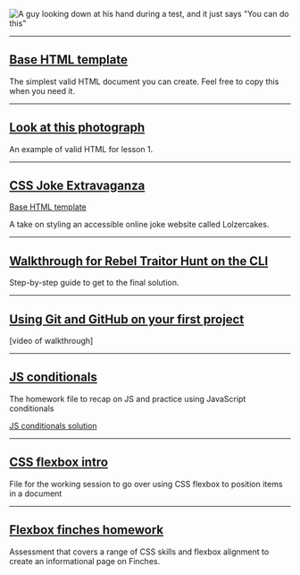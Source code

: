 ![A guy looking down at his hand during a test, and it just says "You can do this"](https://i.imgur.com/c7u218K.gif)

---

## [Base HTML template](html-template.html)
The simplest valid HTML document you can create. Feel free to copy this when you need it.

---

## [Look at this photograph](photograph.html)
An example of valid HTML for lesson 1.

---

## [CSS Joke Extravaganza](chicken-seance)

[Base HTML template](joke-template.html)

A take on styling an accessible online joke website called Lolzercakes.

---

## [Walkthrough for Rebel Traitor Hunt on the CLI](rebel-traitor-hunt.md)

Step-by-step guide to get to the final solution.

---

## [Using Git and GitHub on your first project](https://github.com/developer-delta/dev-delta-jokes)

[video of walkthrough]

---

## [JS conditionals](conditionals.js)

The homework file to recap on JS and practice using JavaScript conditionals

[JS conditionals solution](conditionals-solution.md)

---

## [CSS flexbox intro](flexbox-intro)

File for the working session to go over using CSS flexbox to position items in a document

---

## [Flexbox finches homework](flexbox-intermediate)

Assessment that covers a range of CSS skills and flexbox alignment to create an informational page on Finches.

